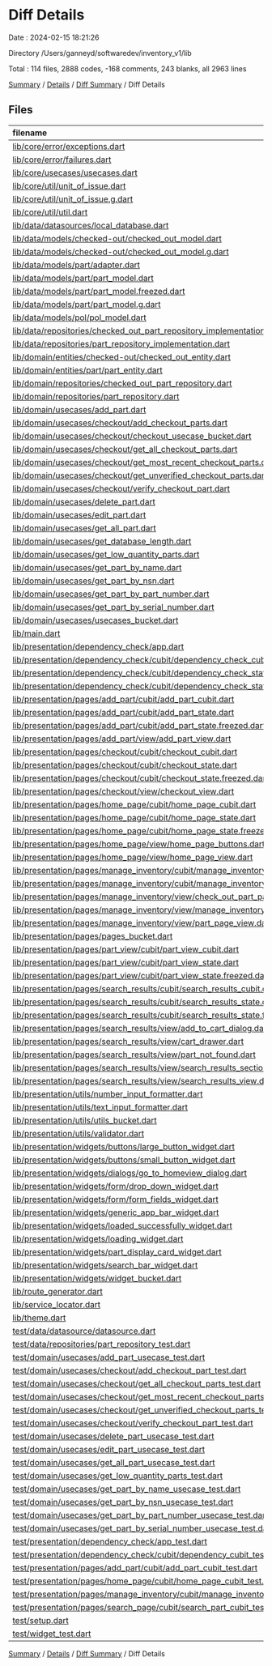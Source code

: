 # Diff Details

Date : 2024-02-15 18:21:26

Directory /Users/ganneyd/softwaredev/inventory_v1/lib

Total : 114 files,  2888 codes, -168 comments, 243 blanks, all 2963 lines

[Summary](results.md) / [Details](details.md) / [Diff Summary](diff.md) / Diff Details

## Files
| filename | language | code | comment | blank | total |
| :--- | :--- | ---: | ---: | ---: | ---: |
| [lib/core/error/exceptions.dart](/lib/core/error/exceptions.dart) | Dart | 6 | 10 | 6 | 22 |
| [lib/core/error/failures.dart](/lib/core/error/failures.dart) | Dart | 42 | 30 | 13 | 85 |
| [lib/core/usecases/usecases.dart](/lib/core/usecases/usecases.dart) | Dart | 10 | 5 | 3 | 18 |
| [lib/core/util/unit_of_issue.dart](/lib/core/util/unit_of_issue.dart) | Dart | 33 | 10 | 11 | 54 |
| [lib/core/util/unit_of_issue.g.dart](/lib/core/util/unit_of_issue.g.dart) | Dart | 60 | 4 | 8 | 72 |
| [lib/core/util/util.dart](/lib/core/util/util.dart) | Dart | 1 | 0 | 1 | 2 |
| [lib/data/datasources/local_database.dart](/lib/data/datasources/local_database.dart) | Dart | 115 | 14 | 22 | 151 |
| [lib/data/models/checked-out/checked_out_model.dart](/lib/data/models/checked-out/checked_out_model.dart) | Dart | 37 | 4 | 10 | 51 |
| [lib/data/models/checked-out/checked_out_model.g.dart](/lib/data/models/checked-out/checked_out_model.g.dart) | Dart | 48 | 4 | 8 | 60 |
| [lib/data/models/part/adapter.dart](/lib/data/models/part/adapter.dart) | Dart | 17 | 3 | 2 | 22 |
| [lib/data/models/part/part_model.dart](/lib/data/models/part/part_model.dart) | Dart | 26 | 15 | 4 | 45 |
| [lib/data/models/part/part_model.freezed.dart](/lib/data/models/part/part_model.freezed.dart) | Dart | 378 | 15 | 26 | 419 |
| [lib/data/models/part/part_model.g.dart](/lib/data/models/part/part_model.g.dart) | Dart | 99 | 7 | 12 | 118 |
| [lib/data/models/pol/pol_model.dart](/lib/data/models/pol/pol_model.dart) | Dart | 0 | 0 | 1 | 1 |
| [lib/data/repositories/checked_out_part_repository_implementation.dart](/lib/data/repositories/checked_out_part_repository_implementation.dart) | Dart | 112 | 0 | 12 | 124 |
| [lib/data/repositories/part_repository_implementation.dart](/lib/data/repositories/part_repository_implementation.dart) | Dart | 165 | 11 | 20 | 196 |
| [lib/domain/entities/checked-out/checked_out_entity.dart](/lib/domain/entities/checked-out/checked_out_entity.dart) | Dart | 39 | 7 | 9 | 55 |
| [lib/domain/entities/part/part_entity.dart](/lib/domain/entities/part/part_entity.dart) | Dart | 67 | 13 | 15 | 95 |
| [lib/domain/repositories/checked_out_part_repository.dart](/lib/domain/repositories/checked_out_part_repository.dart) | Dart | 14 | 6 | 6 | 26 |
| [lib/domain/repositories/part_repository.dart](/lib/domain/repositories/part_repository.dart) | Dart | 27 | 12 | 13 | 52 |
| [lib/domain/usecases/add_part.dart](/lib/domain/usecases/add_part.dart) | Dart | 21 | 0 | 5 | 26 |
| [lib/domain/usecases/checkout/add_checkout_parts.dart](/lib/domain/usecases/checkout/add_checkout_parts.dart) | Dart | 51 | 0 | 8 | 59 |
| [lib/domain/usecases/checkout/checkout_usecase_bucket.dart](/lib/domain/usecases/checkout/checkout_usecase_bucket.dart) | Dart | 5 | 0 | 1 | 6 |
| [lib/domain/usecases/checkout/get_all_checkout_parts.dart](/lib/domain/usecases/checkout/get_all_checkout_parts.dart) | Dart | 30 | 0 | 4 | 34 |
| [lib/domain/usecases/checkout/get_most_recent_checkout_parts.dart](/lib/domain/usecases/checkout/get_most_recent_checkout_parts.dart) | Dart | 0 | 0 | 2 | 2 |
| [lib/domain/usecases/checkout/get_unverified_checkout_parts.dart](/lib/domain/usecases/checkout/get_unverified_checkout_parts.dart) | Dart | 42 | 0 | 4 | 46 |
| [lib/domain/usecases/checkout/verify_checkout_part.dart](/lib/domain/usecases/checkout/verify_checkout_part.dart) | Dart | 48 | 0 | 7 | 55 |
| [lib/domain/usecases/delete_part.dart](/lib/domain/usecases/delete_part.dart) | Dart | 21 | 0 | 6 | 27 |
| [lib/domain/usecases/edit_part.dart](/lib/domain/usecases/edit_part.dart) | Dart | 21 | 0 | 5 | 26 |
| [lib/domain/usecases/get_all_part.dart](/lib/domain/usecases/get_all_part.dart) | Dart | 30 | 0 | 5 | 35 |
| [lib/domain/usecases/get_database_length.dart](/lib/domain/usecases/get_database_length.dart) | Dart | 12 | 0 | 4 | 16 |
| [lib/domain/usecases/get_low_quantity_parts.dart](/lib/domain/usecases/get_low_quantity_parts.dart) | Dart | 46 | 0 | 7 | 53 |
| [lib/domain/usecases/get_part_by_name.dart](/lib/domain/usecases/get_part_by_name.dart) | Dart | 32 | 0 | 5 | 37 |
| [lib/domain/usecases/get_part_by_nsn.dart](/lib/domain/usecases/get_part_by_nsn.dart) | Dart | 32 | 0 | 5 | 37 |
| [lib/domain/usecases/get_part_by_part_number.dart](/lib/domain/usecases/get_part_by_part_number.dart) | Dart | 32 | 0 | 5 | 37 |
| [lib/domain/usecases/get_part_by_serial_number.dart](/lib/domain/usecases/get_part_by_serial_number.dart) | Dart | 32 | 0 | 5 | 37 |
| [lib/domain/usecases/usecases_bucket.dart](/lib/domain/usecases/usecases_bucket.dart) | Dart | 11 | 0 | 1 | 12 |
| [lib/main.dart](/lib/main.dart) | Dart | 12 | 0 | 3 | 15 |
| [lib/presentation/dependency_check/app.dart](/lib/presentation/dependency_check/app.dart) | Dart | 43 | 0 | 4 | 47 |
| [lib/presentation/dependency_check/cubit/dependency_check_cubit.dart](/lib/presentation/dependency_check/cubit/dependency_check_cubit.dart) | Dart | 101 | 12 | 23 | 136 |
| [lib/presentation/dependency_check/cubit/dependency_check_state.dart](/lib/presentation/dependency_check/cubit/dependency_check_state.dart) | Dart | 19 | 1 | 4 | 24 |
| [lib/presentation/dependency_check/cubit/dependency_check_state.freezed.dart](/lib/presentation/dependency_check/cubit/dependency_check_state.freezed.dart) | Dart | 225 | 15 | 23 | 263 |
| [lib/presentation/pages/add_part/cubit/add_part_cubit.dart](/lib/presentation/pages/add_part/cubit/add_part_cubit.dart) | Dart | 116 | 15 | 10 | 141 |
| [lib/presentation/pages/add_part/cubit/add_part_state.dart](/lib/presentation/pages/add_part/cubit/add_part_state.dart) | Dart | 32 | 1 | 4 | 37 |
| [lib/presentation/pages/add_part/cubit/add_part_state.freezed.dart](/lib/presentation/pages/add_part/cubit/add_part_state.freezed.dart) | Dart | 398 | 15 | 23 | 436 |
| [lib/presentation/pages/add_part/view/add_part_view.dart](/lib/presentation/pages/add_part/view/add_part_view.dart) | Dart | 154 | 6 | 10 | 170 |
| [lib/presentation/pages/checkout/cubit/checkout_cubit.dart](/lib/presentation/pages/checkout/cubit/checkout_cubit.dart) | Dart | 49 | 0 | 11 | 60 |
| [lib/presentation/pages/checkout/cubit/checkout_state.dart](/lib/presentation/pages/checkout/cubit/checkout_state.dart) | Dart | 19 | 1 | 4 | 24 |
| [lib/presentation/pages/checkout/cubit/checkout_state.freezed.dart](/lib/presentation/pages/checkout/cubit/checkout_state.freezed.dart) | Dart | 150 | 16 | 24 | 190 |
| [lib/presentation/pages/checkout/view/checkout_view.dart](/lib/presentation/pages/checkout/view/checkout_view.dart) | Dart | 132 | 2 | 4 | 138 |
| [lib/presentation/pages/home_page/cubit/home_page_cubit.dart](/lib/presentation/pages/home_page/cubit/home_page_cubit.dart) | Dart | 5 | 0 | 2 | 7 |
| [lib/presentation/pages/home_page/cubit/home_page_state.dart](/lib/presentation/pages/home_page/cubit/home_page_state.dart) | Dart | 20 | 1 | 4 | 25 |
| [lib/presentation/pages/home_page/cubit/home_page_state.freezed.dart](/lib/presentation/pages/home_page/cubit/home_page_state.freezed.dart) | Dart | 142 | 15 | 23 | 180 |
| [lib/presentation/pages/home_page/view/home_page_buttons.dart](/lib/presentation/pages/home_page/view/home_page_buttons.dart) | Dart | 0 | 0 | 1 | 1 |
| [lib/presentation/pages/home_page/view/home_page_view.dart](/lib/presentation/pages/home_page/view/home_page_view.dart) | Dart | 55 | 0 | 4 | 59 |
| [lib/presentation/pages/manage_inventory/cubit/manage_inventory_cubit.dart](/lib/presentation/pages/manage_inventory/cubit/manage_inventory_cubit.dart) | Dart | 174 | 15 | 27 | 216 |
| [lib/presentation/pages/manage_inventory/cubit/manage_inventory_state.dart](/lib/presentation/pages/manage_inventory/cubit/manage_inventory_state.dart) | Dart | 30 | 1 | 4 | 35 |
| [lib/presentation/pages/manage_inventory/view/check_out_part_page_view.dart](/lib/presentation/pages/manage_inventory/view/check_out_part_page_view.dart) | Dart | 159 | 2 | 11 | 172 |
| [lib/presentation/pages/manage_inventory/view/manage_inventory_view.dart](/lib/presentation/pages/manage_inventory/view/manage_inventory_view.dart) | Dart | 127 | 0 | 4 | 131 |
| [lib/presentation/pages/manage_inventory/view/part_page_view.dart](/lib/presentation/pages/manage_inventory/view/part_page_view.dart) | Dart | 122 | 0 | 8 | 130 |
| [lib/presentation/pages/pages_bucket.dart](/lib/presentation/pages/pages_bucket.dart) | Dart | 2 | 0 | 1 | 3 |
| [lib/presentation/pages/part_view/cubit/part_view_cubit.dart](/lib/presentation/pages/part_view/cubit/part_view_cubit.dart) | Dart | 0 | 0 | 1 | 1 |
| [lib/presentation/pages/part_view/cubit/part_view_state.dart](/lib/presentation/pages/part_view/cubit/part_view_state.dart) | Dart | 20 | 1 | 4 | 25 |
| [lib/presentation/pages/part_view/cubit/part_view_state.freezed.dart](/lib/presentation/pages/part_view/cubit/part_view_state.freezed.dart) | Dart | 143 | 15 | 23 | 181 |
| [lib/presentation/pages/search_results/cubit/search_results_cubit.dart](/lib/presentation/pages/search_results/cubit/search_results_cubit.dart) | Dart | 133 | 17 | 18 | 168 |
| [lib/presentation/pages/search_results/cubit/search_results_state.dart](/lib/presentation/pages/search_results/cubit/search_results_state.dart) | Dart | 29 | 1 | 4 | 34 |
| [lib/presentation/pages/search_results/cubit/search_results_state.freezed.dart](/lib/presentation/pages/search_results/cubit/search_results_state.freezed.dart) | Dart | 316 | 20 | 28 | 364 |
| [lib/presentation/pages/search_results/view/add_to_cart_dialog.dart](/lib/presentation/pages/search_results/view/add_to_cart_dialog.dart) | Dart | 89 | 2 | 5 | 96 |
| [lib/presentation/pages/search_results/view/cart_drawer.dart](/lib/presentation/pages/search_results/view/cart_drawer.dart) | Dart | 91 | 6 | 5 | 102 |
| [lib/presentation/pages/search_results/view/part_not_found.dart](/lib/presentation/pages/search_results/view/part_not_found.dart) | Dart | 13 | 0 | 3 | 16 |
| [lib/presentation/pages/search_results/view/search_results_section.dart](/lib/presentation/pages/search_results/view/search_results_section.dart) | Dart | 52 | 2 | 2 | 56 |
| [lib/presentation/pages/search_results/view/search_results_view.dart](/lib/presentation/pages/search_results/view/search_results_view.dart) | Dart | 142 | 4 | 9 | 155 |
| [lib/presentation/utils/number_input_formatter.dart](/lib/presentation/utils/number_input_formatter.dart) | Dart | 12 | 2 | 3 | 17 |
| [lib/presentation/utils/text_input_formatter.dart](/lib/presentation/utils/text_input_formatter.dart) | Dart | 19 | 3 | 4 | 26 |
| [lib/presentation/utils/utils_bucket.dart](/lib/presentation/utils/utils_bucket.dart) | Dart | 3 | 1 | 2 | 6 |
| [lib/presentation/utils/validator.dart](/lib/presentation/utils/validator.dart) | Dart | 16 | 1 | 2 | 19 |
| [lib/presentation/widgets/buttons/large_button_widget.dart](/lib/presentation/widgets/buttons/large_button_widget.dart) | Dart | 21 | 0 | 2 | 23 |
| [lib/presentation/widgets/buttons/small_button_widget.dart](/lib/presentation/widgets/buttons/small_button_widget.dart) | Dart | 25 | 0 | 2 | 27 |
| [lib/presentation/widgets/dialogs/go_to_homeview_dialog.dart](/lib/presentation/widgets/dialogs/go_to_homeview_dialog.dart) | Dart | 30 | 0 | 2 | 32 |
| [lib/presentation/widgets/form/drop_down_widget.dart](/lib/presentation/widgets/form/drop_down_widget.dart) | Dart | 0 | 0 | 1 | 1 |
| [lib/presentation/widgets/form/form_fields_widget.dart](/lib/presentation/widgets/form/form_fields_widget.dart) | Dart | 44 | 0 | 2 | 46 |
| [lib/presentation/widgets/generic_app_bar_widget.dart](/lib/presentation/widgets/generic_app_bar_widget.dart) | Dart | 36 | 2 | 3 | 41 |
| [lib/presentation/widgets/loaded_successfully_widget.dart](/lib/presentation/widgets/loaded_successfully_widget.dart) | Dart | 17 | 2 | 3 | 22 |
| [lib/presentation/widgets/loading_widget.dart](/lib/presentation/widgets/loading_widget.dart) | Dart | 10 | 2 | 3 | 15 |
| [lib/presentation/widgets/part_display_card_widget.dart](/lib/presentation/widgets/part_display_card_widget.dart) | Dart | 49 | 0 | 2 | 51 |
| [lib/presentation/widgets/search_bar_widget.dart](/lib/presentation/widgets/search_bar_widget.dart) | Dart | 35 | 0 | 3 | 38 |
| [lib/presentation/widgets/widget_bucket.dart](/lib/presentation/widgets/widget_bucket.dart) | Dart | 4 | 0 | 1 | 5 |
| [lib/route_generator.dart](/lib/route_generator.dart) | Dart | 49 | 1 | 5 | 55 |
| [lib/service_locator.dart](/lib/service_locator.dart) | Dart | 68 | 11 | 11 | 90 |
| [lib/theme.dart](/lib/theme.dart) | Dart | 7 | 0 | 2 | 9 |
| [test/data/datasource/datasource.dart](/test/data/datasource/datasource.dart) | Dart | -203 | -65 | -45 | -313 |
| [test/data/repositories/part_repository_test.dart](/test/data/repositories/part_repository_test.dart) | Dart | -476 | -200 | -98 | -774 |
| [test/domain/usecases/add_part_usecase_test.dart](/test/domain/usecases/add_part_usecase_test.dart) | Dart | -42 | -7 | -9 | -58 |
| [test/domain/usecases/checkout/add_checkout_part_test.dart](/test/domain/usecases/checkout/add_checkout_part_test.dart) | Dart | -71 | 0 | -9 | -80 |
| [test/domain/usecases/checkout/get_all_checkout_parts_test.dart](/test/domain/usecases/checkout/get_all_checkout_parts_test.dart) | Dart | -56 | 0 | -8 | -64 |
| [test/domain/usecases/checkout/get_most_recent_checkout_parts_test.dart](/test/domain/usecases/checkout/get_most_recent_checkout_parts_test.dart) | Dart | 0 | 0 | -1 | -1 |
| [test/domain/usecases/checkout/get_unverified_checkout_parts_test.dart](/test/domain/usecases/checkout/get_unverified_checkout_parts_test.dart) | Dart | -56 | 0 | -8 | -64 |
| [test/domain/usecases/checkout/verify_checkout_part_test.dart](/test/domain/usecases/checkout/verify_checkout_part_test.dart) | Dart | -58 | -2 | -15 | -75 |
| [test/domain/usecases/delete_part_usecase_test.dart](/test/domain/usecases/delete_part_usecase_test.dart) | Dart | -40 | -7 | -9 | -56 |
| [test/domain/usecases/edit_part_usecase_test.dart](/test/domain/usecases/edit_part_usecase_test.dart) | Dart | -40 | -7 | -9 | -56 |
| [test/domain/usecases/get_all_part_usecase_test.dart](/test/domain/usecases/get_all_part_usecase_test.dart) | Dart | -58 | -7 | -9 | -74 |
| [test/domain/usecases/get_low_quantity_parts_test.dart](/test/domain/usecases/get_low_quantity_parts_test.dart) | Dart | -49 | 0 | -15 | -64 |
| [test/domain/usecases/get_part_by_name_usecase_test.dart](/test/domain/usecases/get_part_by_name_usecase_test.dart) | Dart | -47 | -6 | -7 | -60 |
| [test/domain/usecases/get_part_by_nsn_usecase_test.dart](/test/domain/usecases/get_part_by_nsn_usecase_test.dart) | Dart | -45 | -10 | -8 | -63 |
| [test/domain/usecases/get_part_by_part_number_usecase_test.dart](/test/domain/usecases/get_part_by_part_number_usecase_test.dart) | Dart | -48 | -10 | -8 | -66 |
| [test/domain/usecases/get_part_by_serial_number_usecase_test.dart](/test/domain/usecases/get_part_by_serial_number_usecase_test.dart) | Dart | -48 | -10 | -8 | -66 |
| [test/presentation/dependency_check/app_test.dart](/test/presentation/dependency_check/app_test.dart) | Dart | 0 | 0 | -1 | -1 |
| [test/presentation/dependency_check/cubit/dependency_cubit_test.dart](/test/presentation/dependency_check/cubit/dependency_cubit_test.dart) | Dart | -238 | -51 | -26 | -315 |
| [test/presentation/pages/add_part/cubit/add_part_cubit_test.dart](/test/presentation/pages/add_part/cubit/add_part_cubit_test.dart) | Dart | -339 | -73 | -59 | -471 |
| [test/presentation/pages/home_page/cubit/home_page_cubit_test.dart](/test/presentation/pages/home_page/cubit/home_page_cubit_test.dart) | Dart | -15 | 0 | -3 | -18 |
| [test/presentation/pages/manage_inventory/cubit/manage_inventory_test.dart](/test/presentation/pages/manage_inventory/cubit/manage_inventory_test.dart) | Dart | -314 | -80 | -46 | -440 |
| [test/presentation/pages/search_page/cubit/search_part_cubit_test.dart](/test/presentation/pages/search_page/cubit/search_part_cubit_test.dart) | Dart | -175 | -13 | -19 | -207 |
| [test/setup.dart](/test/setup.dart) | Dart | -215 | -1 | -7 | -223 |
| [test/widget_test.dart](/test/widget_test.dart) | Dart | 0 | 0 | -2 | -2 |

[Summary](results.md) / [Details](details.md) / [Diff Summary](diff.md) / Diff Details